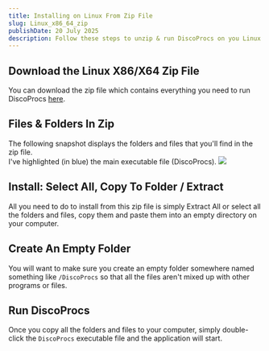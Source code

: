 ```yaml
---
title: Installing on Linux From Zip File
slug: Linux_x86_64_zip 
publishDate: 20 July 2025
description: Follow these steps to unzip & run DiscoProcs on you Linux system. 
---
```

## Download the Linux X86/X64 Zip File
You can download the zip file which contains everything you need to run DiscoProcs <a href="/downloads/DiscoProcs-LinuxX64.zip" download >here</a>.
## Files & Folders In Zip
The following snapshot displays the folders and files that you'll find in the zip file.<br> 
I've highlighted (in blue) the main executable file (DiscoProcs).
<img src="/assets/blog/LinuxX86_64_ZipContents.png">

## Install: Select All, Copy To Folder / Extract
All you need to do to install from this zip file is simply Extract All or select all the folders and files, copy them and paste them into an empty directory on your computer.<br>

## Create An Empty Folder
You will want to make sure you create an empty folder somewhere named something like `/DiscoProcs` so that all the files aren't mixed up with other programs or files.

## Run DiscoProcs
Once you copy all the folders and files to your computer, simply double-click the `DiscoProcs` executable file and the application will start.
